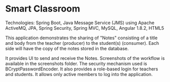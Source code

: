 # Smart Classroom

Technologies: Spring Boot, Java Message Service (JMS) using Apache ActiveMQ, JPA, Spring Security, Spring MVC, MySQL, Angular 1.8.2, HTML5

This application demonstrates the sharing of "Notes" consisting of a title and body from the teacher (producer) to the student(s) (consumer). Each side will have the copy of the notes stored in the database.

It provides UI to send and receive the Notes. Screenshots of the workflow is available in the screenshots folder. The security mechanism used is BCryptPasswordEncoder. 
It also provides a role-based login for teachers and students. It allows only active members to log into the application.
